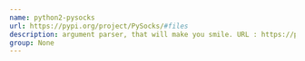 ```yaml
---
name: python2-pysocks
url: https://pypi.org/project/PySocks/#files
description: argument parser, that will make you smile. URL : https://pypi.org/project/PySocks/#files Groups : None
group: None
---
```

